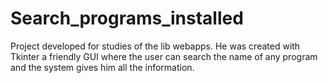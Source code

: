 # Search_programs_installed
Project developed for studies of the lib webapps. He was created with Tkinter a friendly GUI where the user can search the name of any program and the system gives him all the information.
